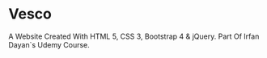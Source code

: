 # Vesco
A Website Created With HTML 5, CSS 3, Bootstrap 4 & jQuery. Part Of Irfan Dayan`s Udemy Course.
